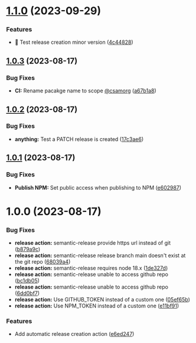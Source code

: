 # [1.1.0](https://github.com/fredofm/node_library_example/compare/v1.0.3...v1.1.0) (2023-09-29)


### Features

* 📝 Test release creation minor version ([4c44828](https://github.com/fredofm/node_library_example/commit/4c44828d6fc394d041f3915092facdc3f981edad))

## [1.0.3](https://github.com/fredofm/node_library_example/compare/v1.0.2...v1.0.3) (2023-08-17)


### Bug Fixes

* **CI:** Rename pacakge name to scope [@csamorg](https://github.com/csamorg) ([a67b1a8](https://github.com/fredofm/node_library_example/commit/a67b1a8ad2770b522da7ffc09d684eac0e19db07))

## [1.0.2](https://github.com/fredofm/node_library_example/compare/v1.0.1...v1.0.2) (2023-08-17)


### Bug Fixes

* **anything:** Test a PATCH release is created ([17c3ae6](https://github.com/fredofm/node_library_example/commit/17c3ae60e95d6f1e2fc54727958b4834a568b989))

## [1.0.1](https://github.com/fredofm/node_library_example/compare/v1.0.0...v1.0.1) (2023-08-17)


### Bug Fixes

* **Publish NPM:** Set public access when publishing to NPM ([e602987](https://github.com/fredofm/node_library_example/commit/e60298772bfda96c05fa5b91821010826065f72a))

# 1.0.0 (2023-08-17)


### Bug Fixes

* **release action:** semantic-release provide https url instead of git ([b879a9c](https://github.com/fredofm/node_library_example/commit/b879a9c7c8cb659a0edabfdbbeb303f442ccb659))
* **release action:** semantic-release release branch main doesn't exist at the git repo ([68039a4](https://github.com/fredofm/node_library_example/commit/68039a44daff0f84e169ff5a72b95d9eda76a6f0))
* **release action:** semantic-release requires node 18.x ([1de327d](https://github.com/fredofm/node_library_example/commit/1de327d0e698ed93bacb720a5eccb29fb84b6b0f))
* **release action:** semantic-release unable to access github repo ([bc1db05](https://github.com/fredofm/node_library_example/commit/bc1db057c3fd4ab763c2ad6144404d6bfcf5f63e))
* **release action:** semantic-release unable to access github repo ([6dd0bf7](https://github.com/fredofm/node_library_example/commit/6dd0bf782337a8ae7a4cefd93f96b12f86d2a3bd))
* **release action:** Use GITHUB_TOKEN instead of a custom one ([05ef65b](https://github.com/fredofm/node_library_example/commit/05ef65b95830c396e0ebb0b07713e5f59b00f120))
* **release action:** Use NPM_TOKEN instead of a custom one ([e11bf91](https://github.com/fredofm/node_library_example/commit/e11bf912e6a9fbdbff1c7a97b3e37789d1ba0c12))


### Features

* Add automatic release creation action ([e6ed247](https://github.com/fredofm/node_library_example/commit/e6ed2479cd1a7197b1ec9e6b4258b17305c07963))
